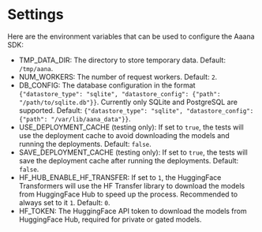 # Settings

Here are the environment variables that can be used to configure the Aaana SDK:

- TMP_DATA_DIR: The directory to store temporary data. Default: `/tmp/aana`.
- NUM_WORKERS: The number of request workers. Default: `2`.
- DB_CONFIG: The database configuration in the format `{"datastore_type": "sqlite", "datastore_config": {"path": "/path/to/sqlite.db"}}`. Currently only SQLite and PostgreSQL are supported. Default: `{"datastore_type": "sqlite", "datastore_config": {"path": "/var/lib/aana_data"}}`.
- USE_DEPLOYMENT_CACHE (testing only): If set to `true`, the tests will use the deployment cache to avoid downloading the models and running the deployments. Default: `false`.
- SAVE_DEPLOYMENT_CACHE (testing only): If set to `true`, the tests will save the deployment cache after running the deployments. Default: `false`.
- HF_HUB_ENABLE_HF_TRANSFER: If set to `1`, the HuggingFace Transformers will use the HF Transfer library to download the models from HuggingFace Hub to speed up the process. Recommended to always set to it `1`. Default: `0`.
- HF_TOKEN: The HuggingFace API token to download the models from HuggingFace Hub, required for private or gated models.
